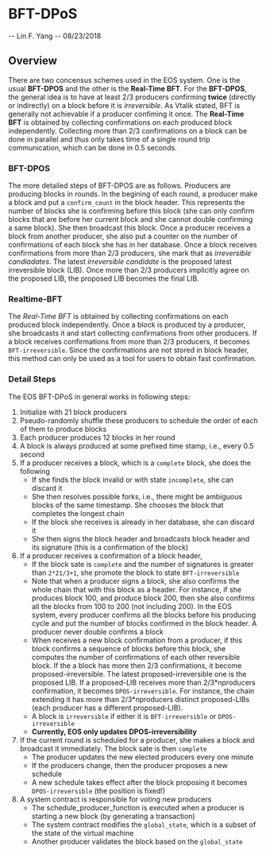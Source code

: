 # BFT-DPoS

-- Lin F. Yang
-- 08/23/2018

## Overview

There are two concensus schemes used in the EOS system. One is the usual **BFT-DPOS** and the other is the **Real-Time BFT**. For the **BFT-DPOS**, the general idea is to have at least 2/3 producers confirming **twice** (directly or indirectly) on a block before it is *irreversible*.  As Vtalik stated, BFT is generally not achievable if a producer confiming it once. The **Real-Time BFT** is obtained by collecting confirmations on each produced block independently. Collecting more than 2/3 confirmations on a block can be done in parallel and thus only takes time of a single round trip communication, which can be done in 0.5 seconds.

### BFT-DPOS
The more detailed steps of BFT-DPOS are as follows. Producers are producing blocks in rounds. In the begining of each round, a producer make a block and put a ```confirm_count``` in the block header. This represents the number of blocks she is confirming before this block (she can only confirm blocks that are before her current block and she cannot double confirming a same block). She then broadcast this block. Once a producer receives a block from another producer, she also put a counter on the number of confirmations of each block she has in her database. Once a block receives confirmations from more than 2/3 producers, she mark that as *irreversible candiadates*. The latest *irreversible candidate* is the proposed latest irreversible block (LIB). Once more than 2/3 producers implicitly agree on the proposed LIB, the proposed LIB becomes the final LIB.

### Realtime-BFT
The *Real-Time BFT* is obtained by collecting confirmations on each produced block independently. Once a block is produced by a producer, she broadcasts it and start collecting confirmations from other producers. If a block receives confirmations from more than 2/3 producers, it becomes ```BFT-irreversible```. Since the confirmations are not stored in block header, this method can only be used as a tool for users to obtain fast confirmation.

### Detail Steps

The EOS BFT-DPoS in general works in following steps:

1. Initialize with 21 block producers
2. Pseudo-randomly shuffle these producers to schedule the order of each of them to produce blocks
3. Each producer produces 12 blocks in her round
4. A block is always produced at some prefixed time stamp, i.e., every 0.5 second
5. If a producer receives a block, which is a ```complete``` block, she does the following
   * If she finds the block invalid or with state ```incomplete```, she can discard it
   * She then resolves possible forks, i.e., there might be ambiguous blocks of the same timestamp. She chooses the block that completes the longest chain
   * If the block she receives is already in her database, she can discard it
   * She then signs the block header and broadcasts block header and its signature (this is a confirmation of the block)
6. If a producer receives a confirmation of a block header,  
   * If the block sate is ```complete``` and the number of signatures is greater than ```2*21/3+1```, she promote the block to state ```BFT-irreversible```
   * Note that when a producer signs a block, she also confirms the whole chain that with this block as a header. For instance, if she produces block 100, and produce block 200, then she also confirms all the blocks from 100 to 200 (not including 200). In the EOS system, every producer confirms all the blocks before his producing cycle and put the number of blocks confirmed in the block header. A producer never double confirms a block
   * When receives a new block confirmation from a producer, if this block confirms a sequence of blocks before this block, she computes the number of confirmations of each other reversible block. If the a block has more then 2/3 confirmations, it become proposed-irreversible. The latest proposed-irreversible one is the proposed LIB. If a proposed-LIB receives more than 2/3\*nproducers confirmation, it becomes ```DPOS-irreversible```. For instance, the chain extending it has more than 2/3\*nproducers  distinct proposed-LIBs (each producer has a different proposed-LIB).
   * A block is ```irreversible``` if either it is ```BFT-irreversible``` or ```DPOS-irreversible```
   * **Currently, EOS only updates DPOS-irreversibility**
7. If the current round is scheduled for a producer, she makes a block and broadcast it immediately. The block sate is then ```complete```
   * The producer updates the new elected producers every one minute
   * If the producers change, then the producer proposes a new schedule
   * A new schedule takes effect after the block proposing it becomes ```DPOS-irreversible``` (the position is fixed!)
8. A system contract is responsible for voting new producers
   * The schedule_producer_function is executed when a producer is starting a new block (by generating a transaction)
   * The system contract modifies the ```global_state```, which is a subset of the state of the virtual machine
   * Another producer validates the block based on the ```global_state```
